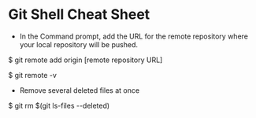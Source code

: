 # Git Shell Cheat Sheet

- In the Command prompt, add the URL for the remote repository where your local repository will be pushed.

$ git remote add origin [remote repository URL]

$ git remote -v

- Remove several deleted files at once
 
$ git rm $(git ls-files --deleted)
